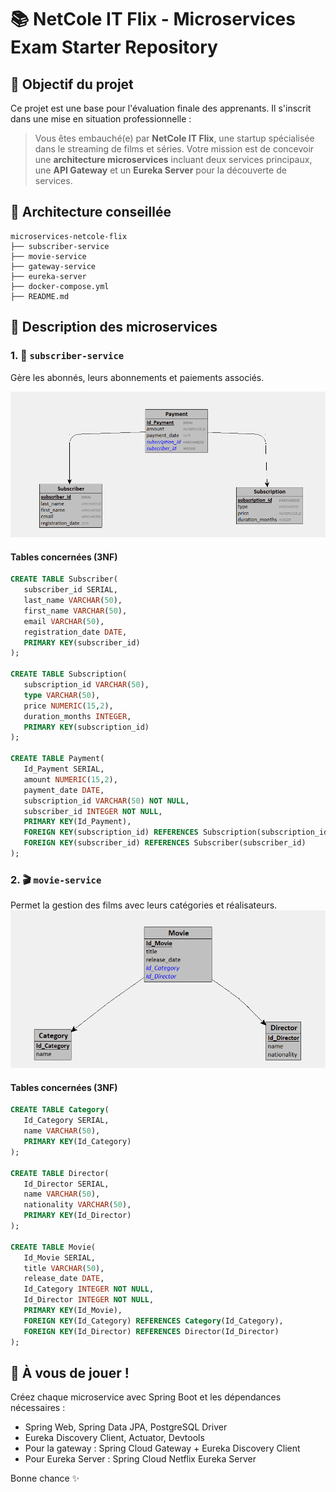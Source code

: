 # 📚 NetCole IT Flix - Microservices Exam Starter Repository

## 🚀 Objectif du projet
Ce projet est une base pour l'évaluation finale des apprenants. Il s'inscrit dans une mise en situation professionnelle :

> Vous êtes embauché(e) par **NetCole IT Flix**, une startup spécialisée dans le streaming de films et séries.
> Votre mission est de concevoir une **architecture microservices** incluant deux services principaux, une **API Gateway** et un **Eureka Server** pour la découverte de services.

## 🔧 Architecture conseillée
```
microservices-netcole-flix
├── subscriber-service
├── movie-service
├── gateway-service
├── eureka-server
├── docker-compose.yml
├── README.md

```

## 📝 Description des microservices

### 1. 📅 `subscriber-service`
Gère les abonnés, leurs abonnements et paiements associés.

![alt text](image.png)

#### Tables concernées (3NF)
```sql
CREATE TABLE Subscriber(
   subscriber_id SERIAL,
   last_name VARCHAR(50),
   first_name VARCHAR(50),
   email VARCHAR(50),
   registration_date DATE,
   PRIMARY KEY(subscriber_id)
);

CREATE TABLE Subscription(
   subscription_id VARCHAR(50),
   type VARCHAR(50),
   price NUMERIC(15,2),
   duration_months INTEGER,
   PRIMARY KEY(subscription_id)
);

CREATE TABLE Payment(
   Id_Payment SERIAL,
   amount NUMERIC(15,2),
   payment_date DATE,
   subscription_id VARCHAR(50) NOT NULL,
   subscriber_id INTEGER NOT NULL,
   PRIMARY KEY(Id_Payment),
   FOREIGN KEY(subscription_id) REFERENCES Subscription(subscription_id),
   FOREIGN KEY(subscriber_id) REFERENCES Subscriber(subscriber_id)
);
```

### 2. 🎬 `movie-service`
Permet la gestion des films avec leurs catégories et réalisateurs.
![alt text](image-1.png)

#### Tables concernées (3NF)
```sql
CREATE TABLE Category(
   Id_Category SERIAL,
   name VARCHAR(50),
   PRIMARY KEY(Id_Category)
);

CREATE TABLE Director(
   Id_Director SERIAL,
   name VARCHAR(50),
   nationality VARCHAR(50),
   PRIMARY KEY(Id_Director)
);

CREATE TABLE Movie(
   Id_Movie SERIAL,
   title VARCHAR(50),
   release_date DATE,
   Id_Category INTEGER NOT NULL,
   Id_Director INTEGER NOT NULL,
   PRIMARY KEY(Id_Movie),
   FOREIGN KEY(Id_Category) REFERENCES Category(Id_Category),
   FOREIGN KEY(Id_Director) REFERENCES Director(Id_Director)
);
```

## 📆 À vous de jouer !
Créez chaque microservice avec Spring Boot et les dépendances nécessaires :
- Spring Web, Spring Data JPA, PostgreSQL Driver
- Eureka Discovery Client, Actuator, Devtools
- Pour la gateway : Spring Cloud Gateway + Eureka Discovery Client
- Pour Eureka Server : Spring Cloud Netflix Eureka Server

Bonne chance ✨

